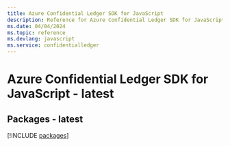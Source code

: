 ```yaml
---
title: Azure Confidential Ledger SDK for JavaScript
description: Reference for Azure Confidential Ledger SDK for JavaScript
ms.date: 04/04/2024
ms.topic: reference
ms.devlang: javascript
ms.service: confidentialledger
---
```

# Azure Confidential Ledger SDK for JavaScript - latest
## Packages - latest
[!INCLUDE [packages](confidential-ledger-index.md)]